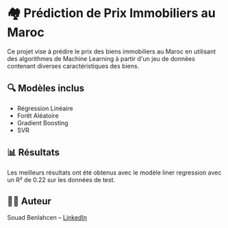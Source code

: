 # 🏘️ Prédiction de Prix Immobiliers au Maroc

Ce projet vise à prédire le prix des biens immobiliers au Maroc en utilisant des algorithmes de Machine Learning à partir d'un jeu de données contenant diverses caractéristiques des biens.


## 🔍 Modèles inclus

* Régression Linéaire
* Forêt Aléatoire
* Gradient Boosting
* SVR

## 📊 Résultats

Les meilleurs résultats ont été obtenus avec le modèle liner regression avec un R² de 0.22 sur les données de test.

## 👨‍💻 Auteur

Souad Benlahcen – [LinkedIn](www.linkedin.com/in/souad-benlahcen-448549224)
